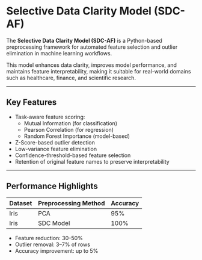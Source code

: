 # Selective Data Clarity Model (SDC-AF)




The **Selective Data Clarity Model (SDC-AF)** is a Python-based preprocessing framework for automated feature selection and outlier elimination in machine learning workflows.

This model enhances data clarity, improves model performance, and maintains feature interpretability, making it suitable for real-world domains such as healthcare, finance, and scientific research.

---

## Key Features

- Task-aware feature scoring:
  - Mutual Information (for classification)
  - Pearson Correlation (for regression)
  - Random Forest Importance (model-based)
- Z-Score-based outlier detection
- Low-variance feature elimination
- Confidence-threshold-based feature selection
- Retention of original feature names to preserve interpretability

---

## Performance Highlights

| Dataset      | Preprocessing Method | Accuracy |
|--------------|----------------------|----------|
| Iris         | PCA                  | 95%      |
| Iris         | SDC Model            | 100%     |

- Feature reduction: 30–50%
- Outlier removal: 3–7% of rows
- Accuracy improvement: up to 5%






